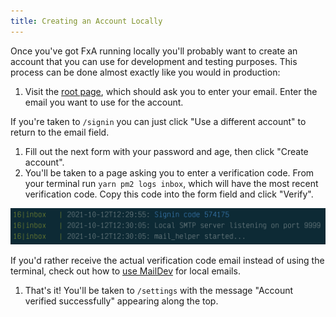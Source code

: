 ```yaml
---
title: Creating an Account Locally
---
```


Once you've got FxA running locally you'll probably want to create an account that you can use for development and testing purposes. This process can be done almost exactly like you would in production:

1. Visit the [root page](http://localhost:3030/), which should ask you to enter your email. Enter the email you want to use for the account.

  If you're taken to `/signin` you can just click "Use a different account" to return to the email field.
1. Fill out the next form with your password and age, then click "Create account".
1. You'll be taken to a page asking you to enter a verification code. From your terminal run `yarn pm2 logs inbox`, which will have the most recent verification code. Copy this code into the form field and click "Verify".

  ![Terminal preview of inbox service](./logs-inbox-signin.png)

  If you'd rather receive the actual verification code email instead of using the terminal, check out how to [use MailDev](./maildev-emails) for local emails.
1. That's it! You'll be taken to `/settings` with the message "Account verified successfully" appearing along the top.
